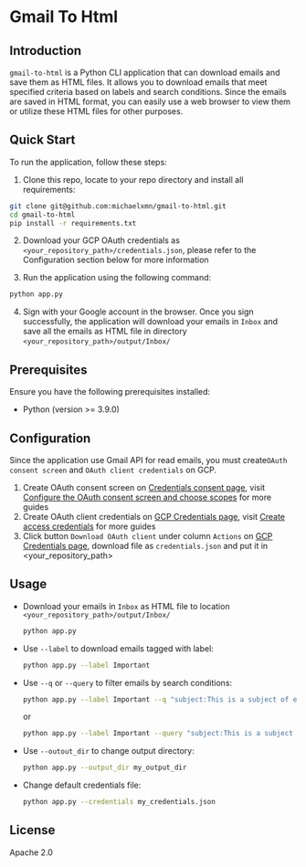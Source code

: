 # Gmail To Html

## Introduction
`gmail-to-html` is a Python CLI application that can download emails and save them as HTML files. It allows you to download emails that meet specified criteria based on labels and search conditions. Since the emails are saved in HTML format, you can easily use a web browser to view them or utilize these HTML files for other purposes.

## Quick Start
To run the application, follow these steps:
1. Clone this repo, locate to your repo directory and install all requirements:
  ```bash
  git clone git@github.com:michaelxmn/gmail-to-html.git
  cd gmail-to-html
  pip install -r requirements.txt
  ```

2. Download your GCP OAuth credentials as `<your_repository_path>/credentials.json`, please refer to the Configuration section below for more information

3. Run the application using the following command:
  ```bash
  python app.py
  ```
4. Sign with your Google account in the browser. Once you sign successfully, the application will download your emails in `Inbox` and save all the emails as HTML file in directory `<your_repository_path>/output/Inbox/`

## Prerequisites
Ensure you have the following prerequisites installed:
- Python (version >= 3.9.0)

## Configuration
Since the application use Gmail API for read emails, you must create`OAuth consent screen` and `OAuth client credentials` on GCP.
1. Create OAuth consent screen on [Credentials consent page](https://console.cloud.google.com/apis/credentials/consent), visit [Configure the OAuth consent screen and choose scopes](https://developers.google.com/workspace/guides/configure-oauth-consent?hl=en) for more guides
2. Create OAuth client credentials on [GCP Credentials page](https://console.cloud.google.com/apis/credentials), visit [Create access credentials](https://developers.google.com/workspace/guides/create-credentials) for more guides
3. Click button `Download OAuth client` under column `Actions` on [GCP Credentials page](https://console.cloud.google.com/apis/credentials), download file as `credentials.json` and put it in <your_repository_path>

## Usage
- Download your emails in `Inbox` as HTML file to location `<your_repository_path>/output/Inbox/`
  ```bash
  python app.py
  ```

- Use `--label` to download emails tagged with label:
  ```bash
  python app.py --label Important
  ```

- Use `--q` or `--query` to filter emails by search conditions:
  ```bash
  python app.py --label Important --q "subject:This is a subject of email"
  ```
  or 
  ```bash
  python app.py --label Important --query "subject:This is a subject of email"
  ```

- Use `--outout_dir` to change output directory:
  ```bash
  python app.py --output_dir my_output_dir
  ```

- Change default credentials file:
  ```bash
  python app.py --credentials my_credentials.json
  ```

## License
Apache 2.0
